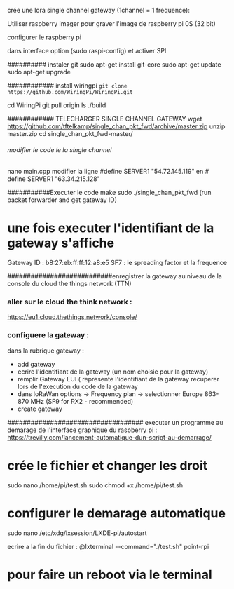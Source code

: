 
crée une lora single channel gateway (1channel = 1 frequence): 

Utiliser raspberry imager pour graver l'image de raspberry pi 0S (32 bit)

configurer le raspberry pi 

dans interface option (sudo raspi-config) et activer SPI 

########## instaler git 
sudo apt-get install git-core
sudo apt-get update
sudo apt-get upgrade

############ install wiringpi
```git clone https://github.com/WiringPi/WiringPi.git```

cd WiringPi 
git pull origin
ls
./build

############ TELECHARGER SINGLE CHANNEL GATEWAY 
wget https://github.com/tftelkamp/single_chan_pkt_fwd/archive/master.zip
unzip master.zip
cd single_chan_pkt_fwd-master/

###### modifier le code le la single channel 
nano main.cpp
modifier la ligne 
#define SERVER1  "54.72.145.119" en # define SERVER1 "63.34.215.128"

###########Executer le code
make 
sudo ./single_chan_pkt_fwd (run packet forwarder and get gateway ID)
# une fois executer l'identifiant de la gateway s'affiche 
Gateway ID : b8:27:eb:ff:ff:12:a8:e5 
SF7 : le spreading factor et la frequence 


###########################enregistrer la gateway au niveau de la console du cloud the things network (TTN)
### aller sur le cloud the think network :
https://eu1.cloud.thethings.network/console/

### configuere la gateway : 
dans la rubrique gateway :
- add gateway 
- ecrire l'identifiant de la gateway (un nom choisie pour la gateway)
- remplir Gateway EUI ( represente l'identifiant de la gateway recuperer lors de l'execution du code de la gateway 
- dans loRaWan options -> Frequency plan -> selectionner Europe 863-870 MHz (SF9 for RX2 - recommended) 
- create gateway 


################################### executer un programme au demarage de l'interface graphique du raspberry pi : 
https://trevilly.com/lancement-automatique-dun-script-au-demarrage/

# crée le fichier et changer les droit 
sudo nano /home/pi/test.sh
sudo chmod +x /home/pi/test.sh

# configurer le demarage automatique 
sudo nano /etc/xdg/lxsession/LXDE-pi/autostart

ecrire a la fin du fichier : 
@lxterminal --command="./test.sh"
point-rpi

# pour faire un reboot via le terminal 

